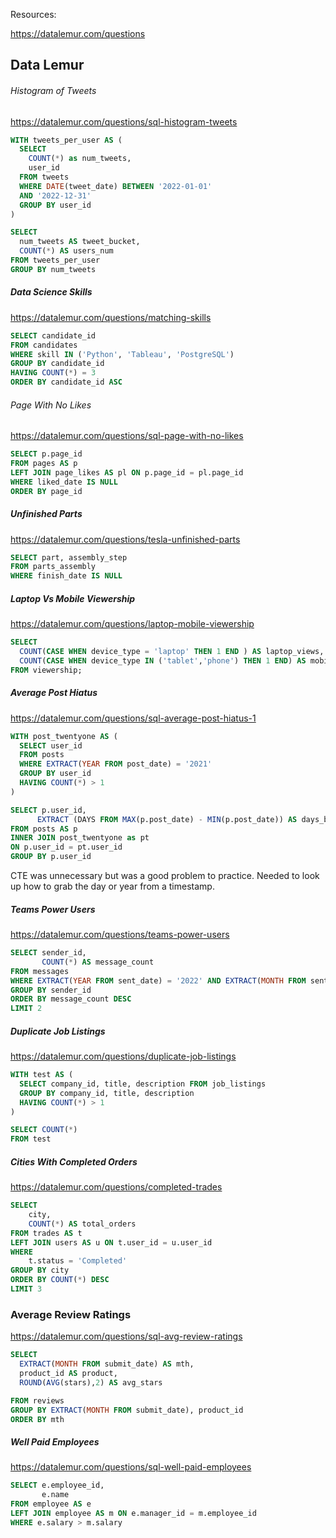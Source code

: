 Resources:

https://datalemur.com/questions 

## Data Lemur

###### Histogram of Tweets

https://datalemur.com/questions/sql-histogram-tweets

```sql
WITH tweets_per_user AS (
  SELECT 
    COUNT(*) as num_tweets,
    user_id
  FROM tweets
  WHERE DATE(tweet_date) BETWEEN '2022-01-01' 
  AND '2022-12-31'
  GROUP BY user_id
)

SELECT 
  num_tweets AS tweet_bucket,
  COUNT(*) AS users_num
FROM tweets_per_user
GROUP BY num_tweets
```

##### Data Science Skills 

https://datalemur.com/questions/matching-skills

```sql 
SELECT candidate_id 
FROM candidates
WHERE skill IN ('Python', 'Tableau', 'PostgreSQL')
GROUP BY candidate_id
HAVING COUNT(*) = 3
ORDER BY candidate_id ASC
```


###### Page With No Likes

https://datalemur.com/questions/sql-page-with-no-likes

```sql 
SELECT p.page_id 
FROM pages AS p 
LEFT JOIN page_likes AS pl ON p.page_id = pl.page_id
WHERE liked_date IS NULL
ORDER BY page_id
```

##### Unfinished Parts

https://datalemur.com/questions/tesla-unfinished-parts

```sql
SELECT part, assembly_step
FROM parts_assembly 
WHERE finish_date IS NULL
```


##### Laptop Vs Mobile Viewership

https://datalemur.com/questions/laptop-mobile-viewership

```sql
SELECT 
  COUNT(CASE WHEN device_type = 'laptop' THEN 1 END ) AS laptop_views,
  COUNT(CASE WHEN device_type IN ('tablet','phone') THEN 1 END) AS mobile_views
FROM viewership;
```

##### Average Post Hiatus

https://datalemur.com/questions/sql-average-post-hiatus-1

```sql
WITH post_twentyone AS (
  SELECT user_id
  FROM posts
  WHERE EXTRACT(YEAR FROM post_date) = '2021'
  GROUP BY user_id
  HAVING COUNT(*) > 1
)

SELECT p.user_id,
      EXTRACT (DAYS FROM MAX(p.post_date) - MIN(p.post_date)) AS days_between
FROM posts AS p 
INNER JOIN post_twentyone as pt 
ON p.user_id = pt.user_id 
GROUP BY p.user_id
```

CTE was unnecessary but was a good problem to practice. Needed to look up how to grab the day or year from a timestamp.

##### Teams Power Users

https://datalemur.com/questions/teams-power-users

```sql
SELECT sender_id,
       COUNT(*) AS message_count
FROM messages 
WHERE EXTRACT(YEAR FROM sent_date) = '2022' AND EXTRACT(MONTH FROM sent_date) = '08'
GROUP BY sender_id
ORDER BY message_count DESC
LIMIT 2
```

##### Duplicate Job Listings

https://datalemur.com/questions/duplicate-job-listings

```sql 
WITH test AS (
  SELECT company_id, title, description FROM job_listings
  GROUP BY company_id, title, description
  HAVING COUNT(*) > 1
)

SELECT COUNT(*)
FROM test
```

##### Cities With Completed Orders

https://datalemur.com/questions/completed-trades

```sql
SELECT 
	city, 
	COUNT(*) AS total_orders
FROM trades AS t 
LEFT JOIN users AS u ON t.user_id = u.user_id 
WHERE 
	t.status = 'Completed'
GROUP BY city 
ORDER BY COUNT(*) DESC
LIMIT 3
```

### Average Review Ratings

https://datalemur.com/questions/sql-avg-review-ratings

```sql
SELECT 
  EXTRACT(MONTH FROM submit_date) AS mth,
  product_id AS product,
  ROUND(AVG(stars),2) AS avg_stars

FROM reviews
GROUP BY EXTRACT(MONTH FROM submit_date), product_id
ORDER BY mth
```

##### Well Paid Employees

https://datalemur.com/questions/sql-well-paid-employees

```sql
SELECT e.employee_id,
       e.name
FROM employee AS e 
LEFT JOIN employee AS m ON e.manager_id = m.employee_id
WHERE e.salary > m.salary
```
